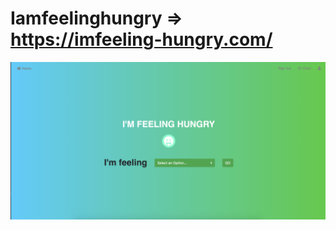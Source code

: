 

# Iamfeelinghungry => https://imfeeling-hungry.com/
![I'M FEELING HUNGRY HOME](https://github.com/Gavin-Hoang/Iamfeelinghungry/blob/master/Home.png)


